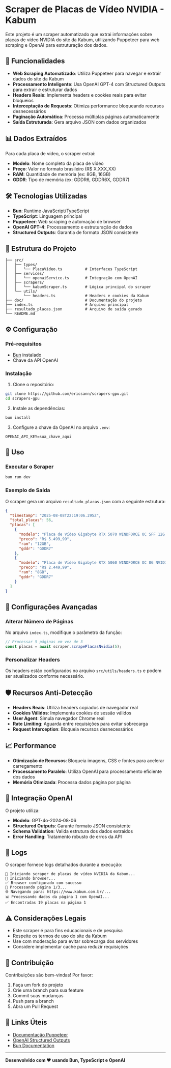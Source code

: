# Scraper de Placas de Vídeo NVIDIA - Kabum

Este projeto é um scraper automatizado que extrai informações sobre placas de vídeo NVIDIA do site da Kabum, utilizando Puppeteer para web scraping e OpenAI para estruturação dos dados.

## 🚀 Funcionalidades

- **Web Scraping Automatizado**: Utiliza Puppeteer para navegar e extrair dados do site da Kabum
- **Processamento Inteligente**: Usa OpenAI GPT-4 com Structured Outputs para extrair e estruturar dados
- **Headers Reais**: Implementa headers e cookies reais para evitar bloqueios
- **Interceptação de Requests**: Otimiza performance bloqueando recursos desnecessários
- **Paginação Automática**: Processa múltiplas páginas automaticamente
- **Saída Estruturada**: Gera arquivo JSON com dados organizados

## 📊 Dados Extraídos

Para cada placa de vídeo, o scraper extrai:

- **Modelo**: Nome completo da placa de vídeo
- **Preço**: Valor no formato brasileiro (R$ X.XXX,XX)
- **RAM**: Quantidade de memória (ex: 8GB, 16GB)
- **GDDR**: Tipo de memória (ex: GDDR6, GDDR6X, GDDR7)

## 🛠️ Tecnologias Utilizadas

- **Bun**: Runtime JavaScript/TypeScript
- **TypeScript**: Linguagem principal
- **Puppeteer**: Web scraping e automação de browser
- **OpenAI GPT-4**: Processamento e estruturação de dados
- **Structured Outputs**: Garantia de formato JSON consistente

## 📁 Estrutura do Projeto

```
├── src/
│   ├── types/
│   │   └── PlacaVideo.ts          # Interfaces TypeScript
│   ├── services/
│   │   └── openaiService.ts       # Integração com OpenAI
│   ├── scrapers/
│   │   └── kabumScraper.ts        # Lógica principal do scraper
│   └── utils/
│       └── headers.ts             # Headers e cookies da Kabum
├── doc/                           # Documentação do projeto
├── index.ts                       # Arquivo principal
├── resultado_placas.json          # Arquivo de saída gerado
└── README.md
```

## ⚙️ Configuração

### Pré-requisitos

- [Bun](https://bun.sh/) instalado
- Chave da API OpenAI

### Instalação

1. Clone o repositório:
```bash
git clone https://github.com/ericsann/scrapers-gpu.git
cd scrapers-gpu
```

2. Instale as dependências:
```bash
bun install
```

3. Configure a chave da OpenAI no arquivo `.env`:
```env
OPENAI_API_KEY=sua_chave_aqui
```

## 🚀 Uso

### Executar o Scraper

```bash
bun run dev
```

### Exemplo de Saída

O scraper gera um arquivo `resultado_placas.json` com a seguinte estrutura:

```json
{
  "timestamp": "2025-08-08T22:19:06.295Z",
  "total_placas": 56,
  "placas": [
    {
      "modelo": "Placa de Vídeo Gigabyte RTX 5070 WINDFORCE OC SFF 12G NVIDIA GeForce",
      "preco": "R$ 5.499,99",
      "ram": "12GB",
      "gddr": "GDDR7"
    },
    {
      "modelo": "Placa de Vídeo Gigabyte RTX 5060 WINDFORCE OC 8G NVIDIA GeForce",
      "preco": "R$ 2.449,99",
      "ram": "8GB",
      "gddr": "GDDR7"
    }
  ]
}
```

## 🔧 Configurações Avançadas

### Alterar Número de Páginas

No arquivo `index.ts`, modifique o parâmetro da função:

```typescript
// Processar 5 páginas em vez de 3
const placas = await scraper.scrapePlacasNvidia(5);
```

### Personalizar Headers

Os headers estão configurados no arquivo `src/utils/headers.ts` e podem ser atualizados conforme necessário.

## 🛡️ Recursos Anti-Detecção

- **Headers Reais**: Utiliza headers copiados de navegador real
- **Cookies Válidos**: Implementa cookies de sessão válidos
- **User Agent**: Simula navegador Chrome real
- **Rate Limiting**: Aguarda entre requisições para evitar sobrecarga
- **Request Interception**: Bloqueia recursos desnecessários

## 📈 Performance

- **Otimização de Recursos**: Bloqueia imagens, CSS e fontes para acelerar carregamento
- **Processamento Paralelo**: Utiliza OpenAI para processamento eficiente dos dados
- **Memória Otimizada**: Processa dados página por página

## 🤖 Integração OpenAI

O projeto utiliza:
- **Modelo**: GPT-4o-2024-08-06
- **Structured Outputs**: Garante formato JSON consistente
- **Schema Validation**: Valida estrutura dos dados extraídos
- **Error Handling**: Tratamento robusto de erros da API

## 📝 Logs

O scraper fornece logs detalhados durante a execução:

```
🎯 Iniciando scraper de placas de vídeo NVIDIA da Kabum...
🚀 Iniciando browser...
✅ Browser configurado com sucesso
📄 Processando página 1/3...
🌐 Navegando para: https://www.kabum.com.br/...
📊 Processando dados da página 1 com OpenAI...
✅ Encontradas 19 placas na página 1
```

## ⚠️ Considerações Legais

- Este scraper é para fins educacionais e de pesquisa
- Respeite os termos de uso do site da Kabum
- Use com moderação para evitar sobrecarga dos servidores
- Considere implementar cache para reduzir requisições

## 🤝 Contribuição

Contribuições são bem-vindas! Por favor:

1. Faça um fork do projeto
2. Crie uma branch para sua feature
3. Commit suas mudanças
4. Push para a branch
5. Abra um Pull Request

## 🔗 Links Úteis

- [Documentação Puppeteer](https://pptr.dev/)
- [OpenAI Structured Outputs](https://platform.openai.com/docs/guides/structured-outputs)
- [Bun Documentation](https://bun.sh/docs)

---

**Desenvolvido com ❤️ usando Bun, TypeScript e OpenAI**
